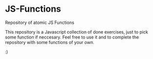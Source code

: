 # JS-Functions
Repository of atomic JS Functions

This repository is a Javascript collection of done exercises, just to pick some function if neccesary.
Feel free to use it and to complete the repository with some functions of your own.

:)
